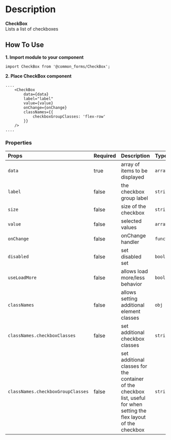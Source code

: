 # Description

**CheckBox** \
Lists a list of checkboxes

## How To Use

**1. Import module to your component**
```node
import CheckBox from '@common_forms/CheckBox';
```
**2. Place CheckBox component**

```node
....
    <CheckBox
        data={data}
        label="label"
        value={value}
        onChange={onChange}
        classNames={{
            checkboxGroupClasses: 'flex-row'
        }}
    />
....
```

### Properties
| Props       | Required | Description | Type | Default |
| :---        | :---     | :---        |:---  |:---     |
| `data`       | true    | array of items to be displayed | `array` | [] |
| `label`       | false    | the checkbox group label | `string` | '' |
| `size`       | false    | size of the checkbox | `string` | 'md' |
| `value`       | false    | selected values | `array` | [] |
| `onChange`       | false    | onChange handler | `function` | void |
| `disabled`       | false    | set disabled set | `bool` | false |
| `useLoadMore`       | false    | allows load more/less behavior | `bool` | false |
| `classNames`       | false    | allows setting additional element classes | `obj` | false |
| `classNames.checkboxClasses`       | false    | set additional checkbox classes | `string` | '' |
| `classNames.checkboxGroupClasses`       | false    | set additional classes for the container of the checkbox list, useful for when setting the flex layout of the checkbox | `string` | '' |
